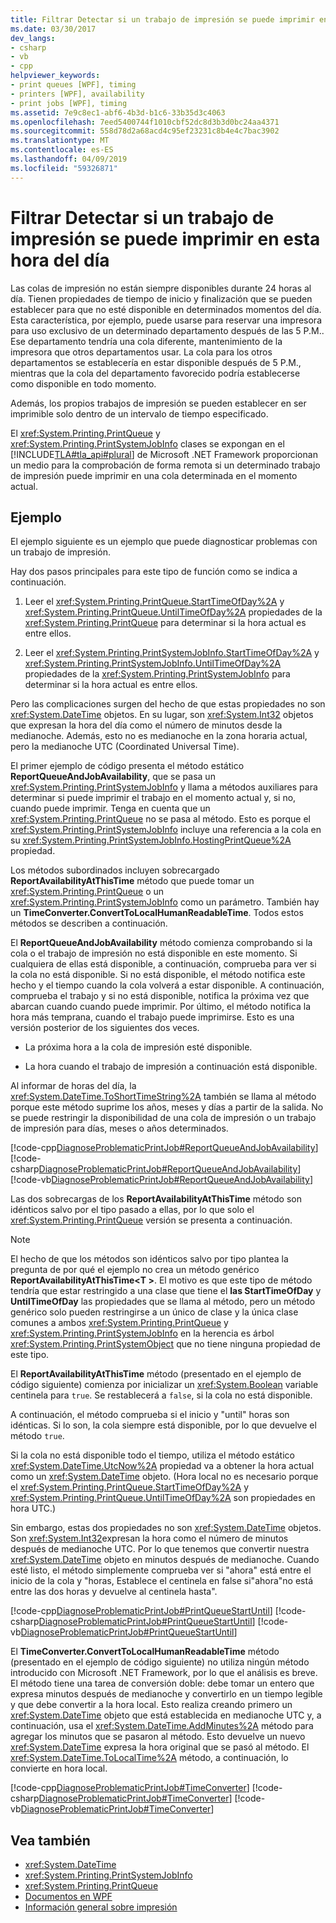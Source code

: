 ```yaml
---
title: Filtrar Detectar si un trabajo de impresión se puede imprimir en esta hora del día
ms.date: 03/30/2017
dev_langs:
- csharp
- vb
- cpp
helpviewer_keywords:
- print queues [WPF], timing
- printers [WPF], availability
- print jobs [WPF], timing
ms.assetid: 7e9c8ec1-abf6-4b3d-b1c6-33b35d3c4063
ms.openlocfilehash: 7eed5400744f1010cbf52dc8d3b3d0bc24aa4371
ms.sourcegitcommit: 558d78d2a68acd4c95ef23231c8b4e4c7bac3902
ms.translationtype: MT
ms.contentlocale: es-ES
ms.lasthandoff: 04/09/2019
ms.locfileid: "59326871"
---
```

# <a name="how-to-discover-whether-a-print-job-can-be-printed-at-this-time-of-day"></a>Filtrar Detectar si un trabajo de impresión se puede imprimir en esta hora del día
Las colas de impresión no están siempre disponibles durante 24 horas al día. Tienen propiedades de tiempo de inicio y finalización que se pueden establecer para que no esté disponible en determinados momentos del día. Esta característica, por ejemplo, puede usarse para reservar una impresora para uso exclusivo de un determinado departamento después de las 5 P.M.. Ese departamento tendría una cola diferente, mantenimiento de la impresora que otros departamentos usar. La cola para los otros departamentos se establecería en estar disponible después de 5 P.M., mientras que la cola del departamento favorecido podría establecerse como disponible en todo momento.  
  
 Además, los propios trabajos de impresión se pueden establecer en ser imprimible solo dentro de un intervalo de tiempo especificado.  
  
 El <xref:System.Printing.PrintQueue> y <xref:System.Printing.PrintSystemJobInfo> clases se expongan en el [!INCLUDE[TLA#tla_api#plural](../../../../includes/tlasharptla-apisharpplural-md.md)] de Microsoft .NET Framework proporcionan un medio para la comprobación de forma remota si un determinado trabajo de impresión puede imprimir en una cola determinada en el momento actual.  
  
## <a name="example"></a>Ejemplo  
 El ejemplo siguiente es un ejemplo que puede diagnosticar problemas con un trabajo de impresión.  
  
 Hay dos pasos principales para este tipo de función como se indica a continuación.  
  
1. Leer el <xref:System.Printing.PrintQueue.StartTimeOfDay%2A> y <xref:System.Printing.PrintQueue.UntilTimeOfDay%2A> propiedades de la <xref:System.Printing.PrintQueue> para determinar si la hora actual es entre ellos.  
  
2. Leer el <xref:System.Printing.PrintSystemJobInfo.StartTimeOfDay%2A> y <xref:System.Printing.PrintSystemJobInfo.UntilTimeOfDay%2A> propiedades de la <xref:System.Printing.PrintSystemJobInfo> para determinar si la hora actual es entre ellos.  
  
 Pero las complicaciones surgen del hecho de que estas propiedades no son <xref:System.DateTime> objetos. En su lugar, son <xref:System.Int32> objetos que expresan la hora del día como el número de minutos desde la medianoche. Además, esto no es medianoche en la zona horaria actual, pero la medianoche UTC (Coordinated Universal Time).  
  
 El primer ejemplo de código presenta el método estático **ReportQueueAndJobAvailability**, que se pasa un <xref:System.Printing.PrintSystemJobInfo> y llama a métodos auxiliares para determinar si puede imprimir el trabajo en el momento actual y, si no, cuando puede imprimir. Tenga en cuenta que un <xref:System.Printing.PrintQueue> no se pasa al método. Esto es porque el <xref:System.Printing.PrintSystemJobInfo> incluye una referencia a la cola en su <xref:System.Printing.PrintSystemJobInfo.HostingPrintQueue%2A> propiedad.  
  
 Los métodos subordinados incluyen sobrecargado **ReportAvailabilityAtThisTime** método que puede tomar un <xref:System.Printing.PrintQueue> o un <xref:System.Printing.PrintSystemJobInfo> como un parámetro. También hay un **TimeConverter.ConvertToLocalHumanReadableTime**. Todos estos métodos se describen a continuación.  
  
 El **ReportQueueAndJobAvailability** método comienza comprobando si la cola o el trabajo de impresión no está disponible en este momento. Si cualquiera de ellas está disponible, a continuación, comprueba para ver si la cola no está disponible. Si no está disponible, el método notifica este hecho y el tiempo cuando la cola volverá a estar disponible. A continuación, comprueba el trabajo y si no está disponible, notifica la próxima vez que abarcan cuando cuando puede imprimir. Por último, el método notifica la hora más temprana, cuando el trabajo puede imprimirse. Esto es una versión posterior de los siguientes dos veces.  
  
-   La próxima hora a la cola de impresión esté disponible.  
  
-   La hora cuando el trabajo de impresión a continuación está disponible.  
  
 Al informar de horas del día, la <xref:System.DateTime.ToShortTimeString%2A> también se llama al método porque este método suprime los años, meses y días a partir de la salida. No se puede restringir la disponibilidad de una cola de impresión o un trabajo de impresión para días, meses o años determinados.  
  
 [!code-cpp[DiagnoseProblematicPrintJob#ReportQueueAndJobAvailability](~/samples/snippets/cpp/VS_Snippets_Wpf/DiagnoseProblematicPrintJob/CPP/Program.cpp#reportqueueandjobavailability)]
 [!code-csharp[DiagnoseProblematicPrintJob#ReportQueueAndJobAvailability](~/samples/snippets/csharp/VS_Snippets_Wpf/DiagnoseProblematicPrintJob/CSharp/Program.cs#reportqueueandjobavailability)]
 [!code-vb[DiagnoseProblematicPrintJob#ReportQueueAndJobAvailability](~/samples/snippets/visualbasic/VS_Snippets_Wpf/DiagnoseProblematicPrintJob/visualbasic/program.vb#reportqueueandjobavailability)]  
  
 Las dos sobrecargas de los **ReportAvailabilityAtThisTime** método son idénticos salvo por el tipo pasado a ellas, por lo que solo el <xref:System.Printing.PrintQueue> versión se presenta a continuación.  
  
> [!NOTE]
>  El hecho de que los métodos son idénticos salvo por tipo plantea la pregunta de por qué el ejemplo no crea un método genérico **ReportAvailabilityAtThisTime\<T >**. El motivo es que este tipo de método tendría que estar restringido a una clase que tiene el **las StartTimeOfDay** y **UntilTimeOfDay** las propiedades que se llama al método, pero un método genérico solo pueden restringirse a un único de clase y la única clase comunes a ambos <xref:System.Printing.PrintQueue> y <xref:System.Printing.PrintSystemJobInfo> en la herencia es árbol <xref:System.Printing.PrintSystemObject> que no tiene ninguna propiedad de este tipo.  
  
 El **ReportAvailabilityAtThisTime** método (presentado en el ejemplo de código siguiente) comienza por inicializar un <xref:System.Boolean> variable centinela para `true`. Se restablecerá a `false`, si la cola no está disponible.  
  
 A continuación, el método comprueba si el inicio y "until" horas son idénticas. Si lo son, la cola siempre está disponible, por lo que devuelve el método `true`.  
  
 Si la cola no está disponible todo el tiempo, utiliza el método estático <xref:System.DateTime.UtcNow%2A> propiedad va a obtener la hora actual como un <xref:System.DateTime> objeto. (Hora local no es necesario porque el <xref:System.Printing.PrintQueue.StartTimeOfDay%2A> y <xref:System.Printing.PrintQueue.UntilTimeOfDay%2A> son propiedades en hora UTC.)  
  
 Sin embargo, estas dos propiedades no son <xref:System.DateTime> objetos. Son <xref:System.Int32>expresan la hora como el número de minutos después de medianoche UTC. Por lo que tenemos que convertir nuestra <xref:System.DateTime> objeto en minutos después de medianoche. Cuando esté listo, el método simplemente comprueba ver si "ahora" está entre el inicio de la cola y "horas, Establece el centinela en false si"ahora"no está entre las dos horas y devuelve al centinela hasta".  
  
 [!code-cpp[DiagnoseProblematicPrintJob#PrintQueueStartUntil](~/samples/snippets/cpp/VS_Snippets_Wpf/DiagnoseProblematicPrintJob/CPP/Program.cpp#printqueuestartuntil)]
 [!code-csharp[DiagnoseProblematicPrintJob#PrintQueueStartUntil](~/samples/snippets/csharp/VS_Snippets_Wpf/DiagnoseProblematicPrintJob/CSharp/Program.cs#printqueuestartuntil)]
 [!code-vb[DiagnoseProblematicPrintJob#PrintQueueStartUntil](~/samples/snippets/visualbasic/VS_Snippets_Wpf/DiagnoseProblematicPrintJob/visualbasic/program.vb#printqueuestartuntil)]  
  
 El **TimeConverter.ConvertToLocalHumanReadableTime** método (presentado en el ejemplo de código siguiente) no utiliza ningún método introducido con Microsoft .NET Framework, por lo que el análisis es breve. El método tiene una tarea de conversión doble: debe tomar un entero que expresa minutos después de medianoche y convertirlo en un tiempo legible y que debe convertir a la hora local. Esto realiza creando primero un <xref:System.DateTime> objeto que está establecida en medianoche UTC y, a continuación, usa el <xref:System.DateTime.AddMinutes%2A> método para agregar los minutos que se pasaron al método. Esto devuelve un nuevo <xref:System.DateTime> expresa la hora original que se pasó al método. El <xref:System.DateTime.ToLocalTime%2A> método, a continuación, lo convierte en hora local.  
  
 [!code-cpp[DiagnoseProblematicPrintJob#TimeConverter](~/samples/snippets/cpp/VS_Snippets_Wpf/DiagnoseProblematicPrintJob/CPP/Program.cpp#timeconverter)]
 [!code-csharp[DiagnoseProblematicPrintJob#TimeConverter](~/samples/snippets/csharp/VS_Snippets_Wpf/DiagnoseProblematicPrintJob/CSharp/Program.cs#timeconverter)]
 [!code-vb[DiagnoseProblematicPrintJob#TimeConverter](~/samples/snippets/visualbasic/VS_Snippets_Wpf/DiagnoseProblematicPrintJob/visualbasic/program.vb#timeconverter)]  
  
## <a name="see-also"></a>Vea también

- <xref:System.DateTime>
- <xref:System.Printing.PrintSystemJobInfo>
- <xref:System.Printing.PrintQueue>
- [Documentos en WPF](documents-in-wpf.md)
- [Información general sobre impresión](printing-overview.md)
